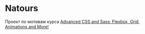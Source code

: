 # Natours

Проект по мотивам курса [Advanced CSS and Sass: Flexbox, Grid, Animations and More! ][1]

[1]: https://www.udemy.com/course/advanced-css-and-sass/ 'Курс на Udemy'